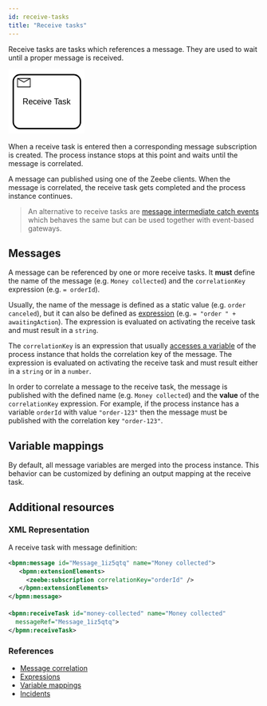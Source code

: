```yaml
---
id: receive-tasks
title: "Receive tasks"
---
```


Receive tasks are tasks which references a message. They are used to wait until a proper message is received.

![Receive Tasks](assets/receive-tasks.png)

When a receive task is entered then a corresponding message subscription is created. The process instance stops at this point and waits until the message is correlated.

A message can published using one of the Zeebe clients. When the message is correlated, the receive task gets completed and the process instance continues.

> An alternative to receive tasks are [message intermediate catch events](../../bpmn-processes/message-events/message-events.md) which behaves the same but can be used together with event-based gateways.

## Messages

A message can be referenced by one or more receive tasks. It **must** define the name of the message (e.g. `Money collected`) and the `correlationKey` expression (e.g. `= orderId`).

Usually, the name of the message is defined as a static value (e.g. `order canceled`), but it can also be defined as [expression](/product-manuals/concepts/expressions.md) (e.g. `= "order " + awaitingAction`). The expression is evaluated on activating the receive task and must result in a `string`.

The `correlationKey` is an expression that usually [accesses a variable](/product-manuals/concepts/expressions.md#access-variables) of the process instance that holds the correlation key of the message. The expression is evaluated on activating the receive task and must result either in a `string` or in a `number`.

In order to correlate a message to the receive task, the message is published with the defined name (e.g. `Money collected`) and the **value** of the `correlationKey` expression. For example, if the process instance has a variable `orderId` with value `"order-123"` then the message must be published with the correlation key `"order-123"`.

## Variable mappings

By default, all message variables are merged into the process instance. This behavior can be customized by defining an output mapping at the receive task.

## Additional resources

### XML Representation
A receive task with message definition:

```xml
<bpmn:message id="Message_1iz5qtq" name="Money collected">
   <bpmn:extensionElements>
     <zeebe:subscription correlationKey="orderId" />
   </bpmn:extensionElements>
</bpmn:message>

<bpmn:receiveTask id="money-collected" name="Money collected"
  messageRef="Message_1iz5qtq">
</bpmn:receiveTask>
```

### References

- [Message correlation](/product-manuals/concepts/messages.md)
- [Expressions](/product-manuals/concepts/expressions.md)
- [Variable mappings](/product-manuals/concepts/variables.md#inputoutput-variable-mappings)
- [Incidents](/product-manuals/concepts/incidents.md)

